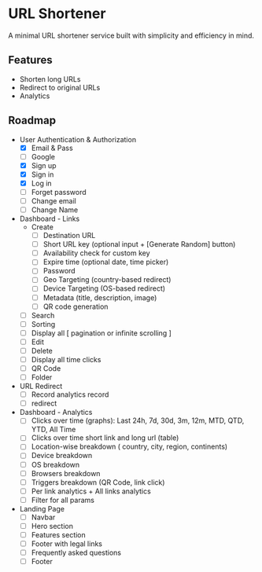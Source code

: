 # URL Shortener

A minimal URL shortener service built with simplicity and efficiency in mind.

## Features

- Shorten long URLs
- Redirect to original URLs
- Analytics

## Roadmap

- User Authentication & Authorization
    - [x] Email & Pass
    - [ ] Google
    - [x] Sign up
    - [x] Sign in
    - [x] Log in
    - [ ] Forget password
    - [ ] Change email
    - [ ] Change Name
- Dashboard - Links
    - Create
        - [ ] Destination URL
        - [ ] Short URL key (optional input + [Generate Random] button)
        - [ ] Availability check for custom key
        - [ ] Expire time (optional date, time picker)
        - [ ] Password
        - [ ] Geo Targeting (country-based redirect)
        - [ ] Device Targeting (OS-based redirect)
        - [ ] Metadata (title, description, image)
        - [ ] QR code generation
    - [ ] Search
    - [ ] Sorting
    - [ ] Display all [ pagination or infinite scrolling ]
    - [ ] Edit
    - [ ] Delete
    - [ ] Display all time clicks
    - [ ] QR Code
    - [ ] Folder
- URL Redirect
    - [ ] Record analytics record
    - [ ] redirect
- Dashboard - Analytics
    - [ ] Clicks over time (graphs): Last 24h, 7d, 30d, 3m, 12m, MTD, QTD, YTD, All Time
    - [ ] Clicks over time short link and long url (table)
    - [ ] Location-wise breakdown ( country, city, region, continents)
    - [ ] Device breakdown
    - [ ] OS breakdown
    - [ ] Browsers breakdown
    - [ ] Triggers breakdown (QR Code, link click)
    - [ ] Per link analytics + All links analytics
    - [ ] Filter for all params
- Landing Page
    - [ ] Navbar
    - [ ] Hero section
    - [ ] Features section
    - [ ] Footer with legal links
    - [ ] Frequently asked questions
    - [ ] Footer
